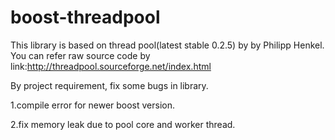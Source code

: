 # boost-threadpool
This library is based on thread pool(latest stable 0.2.5) by by Philipp Henkel.
You can refer raw source code by link:http://threadpool.sourceforge.net/index.html

By project requirement, fix some bugs in library.

1.compile error for newer boost version.

2.fix memory leak due to pool core and worker thread. 
